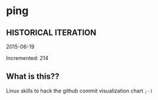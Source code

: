 # ping

## HISTORICAL ITERATION
2015-06-19

Incremented: 214

## What is this?? 
Linux skills to hack the github commit visualization chart `;-)`
